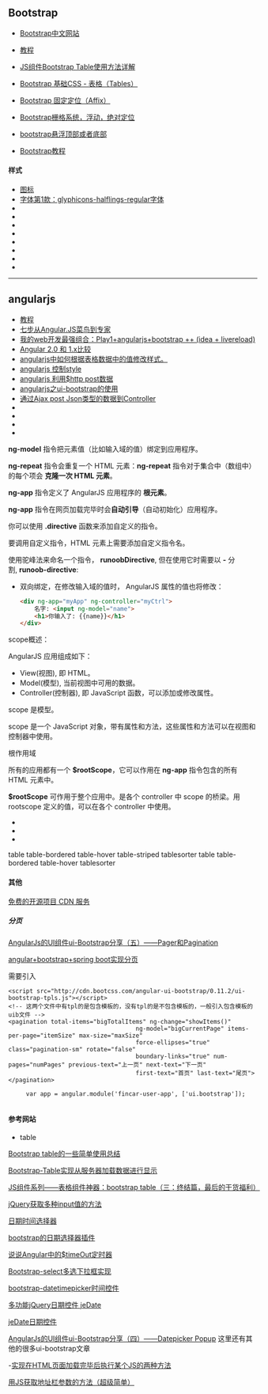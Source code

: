 ## Bootstrap

- [Bootstrap中文网站](http://v3.bootcss.com/getting-started/)
- [教程](http://www.runoob.com/bootstrap/bootstrap-tutorial.html)

- [JS组件Bootstrap Table使用方法详解](http://www.jb51.net/article/79033.htm)
- [Bootstrap 基础CSS - 表格（Tables）](http://blog.csdn.net/zjn0430/article/details/8546488)
- [Bootstrap 固定定位（Affix）](http://jingpin.jikexueyuan.com/article/56863.html)
- [Bootstrap栅格系统，浮动，绝对定位](http://www.jianshu.com/p/d9e50e1a22c8)
- [bootstrap悬浮顶部或者底部](http://www.cnblogs.com/LT0314/p/3740572.html)
- [Bootstrap教程](http://www.ziqiangxuetang.com/bootstrap/bootstrap-modal-plugin.html)

#### 样式
- [图标](http://www.bkjia.com/webzh/951332.html)
- [字体第1款：glyphicons-halflings-regular字体](http://www.ijquery.cn/?p=377)
- []()
- []()
- []()
- []()
- []()
- []()
- []()
- []()

----
## angularjs
- [教程](http://www.runoob.com/angularjs/angularjs-tutorial.html)
- [七步从Angular.JS菜鸟到专家](http://developer.51cto.com/art/201311/416334.htm)
- [我的web开发最强组合：Play1+angularjs+bootstrap ++ (idea + livereload)](http://get.ftqq.com/572.get)
- [Angular 2.0 和 1.x比较](http://www.html-js.com/article/2743)
- [angularjs中如何根据表格数据中的值修改样式。](https://segmentfault.com/q/1010000006899655)
- [angularjs 控制style](http://blog.csdn.net/pdw2009/article/details/49232209)
- [angularjs 利用$http post数据](http://blog.csdn.net/qq_19245589/article/details/38665365)
- [angularjs之ui-bootstrap的使用](http://blog.csdn.net/zsz459520690/article/details/50158045)
- [通过Ajax post Json类型的数据到Controller](http://www.cnblogs.com/jx270/p/4554875.html)
- []()
- []()
- []()
- []()


**ng-model** 指令把元素值（比如输入域的值）绑定到应用程序。

**ng-repeat** 指令会重复一个 HTML 元素：**ng-repeat** 指令对于集合中（数组中）的每个项会 **克隆一次 HTML 元素**。

**ng-app** 指令定义了 AngularJS 应用程序的 **根元素**。

**ng-app** 指令在网页加载完毕时会**自动引导**（自动初始化）应用程序。



你可以使用 **.directive** 函数来添加自定义的指令。

要调用自定义指令，HTML 元素上需要添加自定义指令名。

使用驼峰法来命名一个指令， **runoobDirective**, 但在使用它时需要以 **-** 分割, **runoob-directive**:

- 双向绑定，在修改输入域的值时， AngularJS 属性的值也将修改：

  ````html
  <div ng-app="myApp" ng-controller="myCtrl">
      名字: <input ng-model="name">
      <h1>你输入了: {{name}}</h1>
  </div>
  ````



scope概述：

AngularJS 应用组成如下：

- View(视图), 即 HTML。
- Model(模型), 当前视图中可用的数据。
- Controller(控制器), 即 JavaScript 函数，可以添加或修改属性。

scope 是模型。

scope 是一个 JavaScript 对象，带有属性和方法，这些属性和方法可以在视图和控制器中使用。



根作用域

所有的应用都有一个 **$rootScope**，它可以作用在 **ng-app** 指令包含的所有 HTML 元素中。

**$rootScope** 可作用于整个应用中。是各个 controller 中 scope 的桥梁。用 rootscope 定义的值，可以在各个 controller 中使用。

- []()
- []()
- []()


table table-bordered table-hover table-striped tablesorter
table table-bordered table-hover tablesorter



#### 其他

[免费的开源项目 CDN 服务](http://www.bootcdn.cn/)



#####  分页

[AngularJs的UI组件ui-Bootstrap分享（五）——Pager和Pagination](http://www.mamicode.com/info-detail-1419435.html)

[angular+bootstrap+spring boot实现分页](http://blog.csdn.net/dalangzhonghangxing/article/details/51982878)

需要引入

```
<script src="http://cdn.bootcss.com/angular-ui-bootstrap/0.11.2/ui-bootstrap-tpls.js"></script>
<!-- 这两个文件中有tpl的是包含模板的，没有tpl的是不包含模板的，一般引入包含模板的uib文件 -->
<pagination total-items="bigTotalItems" ng-change="showItems()"
                                    ng-model="bigCurrentPage" items-per-page="itemSize" max-size="maxSize"
                                    force-ellipses="true" class="pagination-sm" rotate="false"
                                    boundary-links="true" num-pages="numPages" previous-text="上一页" next-text="下一页"
                                    first-text="首页" last-text="尾页"></pagination>
                                    
     var app = angular.module('fincar-user-app', ['ui.bootstrap']);
                                   
```



#### 参考网站

- table

[Bootstrap table的一些简单使用总结](http://blog.csdn.net/white__cat/article/details/53455743)

[Bootstrap-Table实现从服务器加载数据进行显示](http://blog.csdn.net/lzx_longyou/article/details/50563907)

[JS组件系列——表格组件神器：bootstrap table（三：终结篇，最后的干货福利）](http://www.cnblogs.com/landeanfen/p/5005367.html)

[jQuery获取多种input值的方法](http://www.cnblogs.com/qinzi/archive/2012/10/25/2738646.html)

[日期时间选择器](http://www.bootcss.com/p/bootstrap-datetimepicker/index.htm)

[bootstrap的日期选择器插件](http://blog.csdn.net/qq_26222859/article/details/51695092)

[说说Angular中的$timeOut定时器](http://sentsin.com/web/486.html)

 [Bootstrap-select多选下拉框实现](http://www.cnblogs.com/anny0404/p/5329960.html)

 [bootstrap-datetimepicker时间控件](http://www.cnblogs.com/benyu-aimao/p/4095583.html)

 [多功能jQuery日期控件 jeDate](http://www.sucaijiayuan.com/Js/DateTime/1371.html)

[jeDate日期控件](http://www.jayui.com/jedate/)

 [AngularJs的UI组件ui-Bootstrap分享（四）——Datepicker Popup](http://www.cnblogs.com/pilixiami/p/5611346.html) 这里还有其他的很多ui-bootstrap文章

-[实现在HTML页面加载完毕后执行某个JS的两种方法                           ](http://blog.csdn.net/u010327174/article/details/49098527)

[用JS获取地址栏参数的方法（超级简单）](http://www.cnblogs.com/fishtreeyu/archive/2011/02/27/1966178.html)

[]()

[]()

[]()

[]()

[]()

[]()

[]()

[]()

[]()